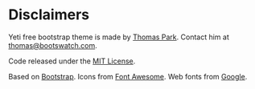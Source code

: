 # Disclaimers

Yeti free bootstrap theme is made by [Thomas Park](http://thomaspark.me/). Contact him at thomas@bootswatch.com.

Code released under the [MIT License](https://github.com/thomaspark/bootswatch/blob/gh-pages/LICENSE).

Based on [Bootstrap](http://getbootstrap.com/). Icons from [Font Awesome](http://fortawesome.github.io/Font-Awesome/). Web fonts from [Google](http://www.google.com/webfonts).